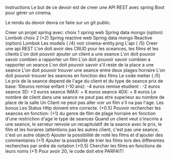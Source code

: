 Instructions
Le but de ce devoir est de creer une API REST avec spring Boot pour gérer un cinema.

Le rendu du devoir devra ce faire sur un git public.

 

Creer un projet spring avec:
choix 1
spring web
Spring data mongo
(option) Lombok
choix 2 (+2)
Spring reactive web
Spring data mongo Reactive
(option) Lombok
Les models ( /4)
voir cinema-entity.png
L'api ( /5)
Creer une api REST
L'on doit avoir des CRUD pour les sceances, les films et les clients
L'on doit pouvoir ajouter un client a une seance
L'on doit pouvoir savoir combien a rapporter un film
L'on doit pouvoir savoir combien a rapporter un seance
L'on doit pouvoir savoir s'il reste de la place a une seance
L'on doit pouvoir trouver une seance entre deux plages horraire
L'on doit pouvoir trouver les seances en fonction des films
Le code metier ( /5)
Le prix de la seance depend de l'age du client et du type de seance
prix de base: 10euros
remise enfant (-10 ans): -4 euros
remise etudient : -2 euros
seance 3D: +3 euros
seance IMAX: + 6 euros
seance 4DX: + 8 euros
Le nombre de client dans une seance ne peut pas etre superieur au nombre de place de la salle
Un Client ne peut pas aller voir un film s'il na pas l'age.
Les bonus
Les Status Http doivent etre correcte. (+0.5)
Pouvoir rechercher les seances en fonction: (+1)
du genre de film
de plage horraire
en fonction d'une restriction d'age
le type de seances
Quand un client veut s'inscrire a une seance, le serveur renvoie un recapitulatif de la seance avec le prix, le film et les horaires (attentions pas les autres client, c'est pas une seance, c'est un autre object)
Ajouter la possibilité de noté les films et d'ajouter des commentaires (+1)
Ajouter la possibilité de trier les films lors des differentes recherches par ordre de notation (+0.5)
Chercher les films en fonctions de leurs noms (+1)
Pour avoir 20, le code doit etre PARFAIT!

